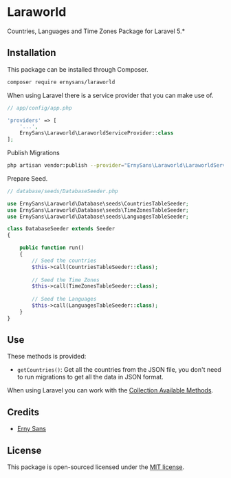 # Laraworld
Countries, Languages and Time Zones Package for Laravel 5.*

## Installation
This package can be installed through Composer.

```bash
composer require ernysans/laraworld
```

When using Laravel there is a service provider that you can make use of.

```php
// app/config/app.php

'providers' => [
    '...',
    ErnySans\Laraworld\LaraworldServiceProvider::class
];
```

Publish Migrations

```bash
php artisan vendor:publish --provider="ErnySans\Laraworld\LaraworldServiceProvider"
```

Prepare Seed.

```php
// database/seeds/DatabaseSeeder.php

use ErnySans\Laraworld\Database\seeds\CountriesTableSeeder;
use ErnySans\Laraworld\Database\seeds\TimeZonesTableSeeder;
use ErnySans\Laraworld\Database\seeds\LanguagesTableSeeder;

class DatabaseSeeder extends Seeder
{

    public function run()
    {
        // Seed the countries
        $this->call(CountriesTableSeeder::class);
    
        // Seed the Time Zones
        $this->call(TimeZonesTableSeeder::class);
    
        // Seed the Languages
        $this->call(LanguagesTableSeeder::class);
    }
}
```

## Use
These methods is provided:

* `getCountries()`: Get all the countries from the JSON file, you don't need to run migrations to get all the data in JSON format.

When using Laravel you can work with the [Collection Available Methods](https://laravel.com/docs/master/collections).

## Credits

- [Erny Sans](http://erny.co)

## License
This package is open-sourced licensed under the [MIT license](http://opensource.org/licenses/MIT).